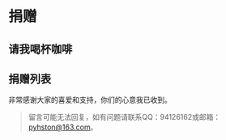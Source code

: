 # 捐赠

## 请我喝杯咖啡

<!-- @include: ../DonateMethod.md -->

## 捐赠列表

非常感谢大家的喜爱和支持，你们的心意我已收到。

> 留言可能无法回复，如有问题请联系QQ：94126162或邮箱：pyhston@163.com。

<!-- @include: ../DonateList.md -->